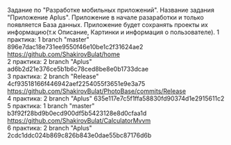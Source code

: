 Задание по "Разработке мобильных приложений".
Название задания "Приложение Aplus".
Приложение в начале разаработки и только появляется База данных.
Приложение будет сохранять проекты их информацию(т.к Описание, Картинки и информация о пользователе).
1 практика: 1 branch "master" 896e7dac18e731ee9550f46e10be1c2f31624ae2 https://github.com/ShakirovBulat/home
<br>
2 практика: 2 branch "Aplus" ad6b2d21e376ce5b1b6c78ced8be8e0b1733dcae
<br>
3 практика: 2 branch "Release" 4cf93518166f446942aef2254055f3651e9e3a75 https://github.com/ShakirovBulat/PhotoBase/commits/Release
<br>
4 практика: 2 branch "Aplus" 635e117e7c5f1ffa58830fd90374d1e2915611c2
<br>
5 практика: 1 branch "master" b3f92f28bd9b0ecd900df5b5423128e8d0cfaa1d  https://github.com/ShakirovBulat/CalculatorMvvm
<br>
6 практика: 2 branch "Aplus" 2cdc1ddc024b869c826b843e0dae55bc87176d6b
